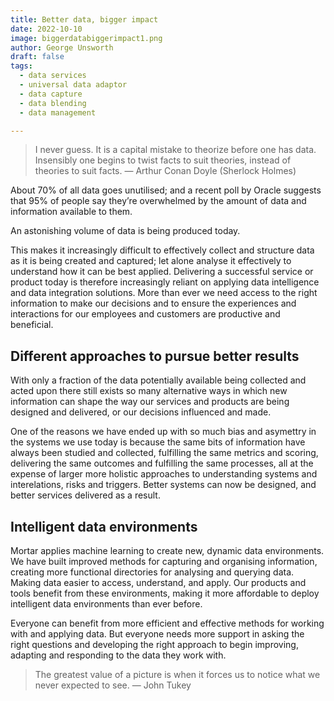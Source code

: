 ```yaml
---
title: Better data, bigger impact
date: 2022-10-10
image: biggerdatabiggerimpact1.png
author: George Unsworth
draft: false
tags:
  - data services
  - universal data adaptor
  - data capture
  - data blending
  - data management

---
```


> I never guess. It is a capital mistake to theorize before one has data. Insensibly one begins to twist facts to suit theories, instead of theories to suit facts.
— Arthur Conan Doyle (Sherlock Holmes)

About 70% of all data goes unutilised; and a recent poll by Oracle suggests that 95% of people say they’re overwhelmed by the amount of data and information available to them. 

An astonishing volume of data is being produced today. 

This makes it increasingly difficult to effectively collect and structure data as it is being created and captured; let alone analyse it effectively to understand how it can be best applied. Delivering a successful service or product today is therefore increasingly reliant on applying data intelligence and data integration solutions. More than ever we need access to the right information to make our decisions and to ensure the experiences and interactions for our employees and customers are productive and beneficial. 

Different approaches to pursue better results
-------------
With only a fraction of the data potentially available being collected and acted upon there still exists so many alternative ways in which new information can shape the way our services and products are being designed and delivered, or our decisions influenced and made. 

One of the reasons we have ended up with so much bias and asymettry in the systems we use today is because the same bits of information have always been studied and collected, fulfilling the same metrics and scoring, delivering the same outcomes and fulfilling the same processes, all at the expense of larger more holistic approaches to understanding systems and interelations, risks and triggers. Better systems can now be designed, and better services delivered as a result. 

Intelligent data environments
-------------
Mortar applies machine learning to create new, dynamic data environments. We have built improved methods for capturing and organising information, creating more functional directories for analysing and querying data. Making data easier to access, understand, and apply. Our products and tools benefit from these environments, making it more affordable to deploy intelligent data environments than ever before.  

Everyone can benefit from more efficient and effective methods for working with and applying data. But everyone needs more support in asking the right questions and developing the right approach to begin improving, adapting and responding to the data they work with. 

> The greatest value of a picture is when it forces us to notice what we never expected to see.
— John Tukey

 
